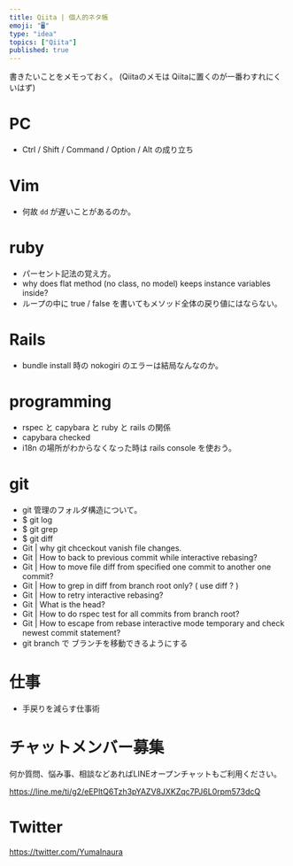 ```yaml
---
title: Qiita | 個人的ネタ帳
emoji: "🖥"
type: "idea"
topics: ["Qiita"]
published: true
---
```


書きたいことをメモっておく。
(Qiitaのメモは Qiitaに置くのが一番わすれにくいはず)

# PC

- Ctrl / Shift / Command / Option / Alt の成り立ち

# Vim

- 何故 `dd` が遅いことがあるのか。

# ruby

- パーセント記法の覚え方。
- why does flat method (no class, no model) keeps instance variables inside?
- ループの中に true / false を書いてもメソッド全体の戻り値にはならない。

# Rails

- bundle install 時の nokogiri のエラーは結局なんなのか。

# programming

- rspec と capybara と ruby と rails の関係
- capybara checked
- i18n の場所がわからなくなった時は rails console を使おう。

# git

- git 管理のフォルダ構造について。
- $ git log
- $ git grep
- $ git diff 
- Git | why git chceckout vanish file changes.
- Git | How to back to previous commit while interactive rebasing?
- Git | How to move file diff from specified one commit to another one commit?
- Git | How to grep in diff from branch root only? ( use diff ? )
- Git | How to retry interactive rebasing?
- Git | What is the head?
- Git | How to do rspec test for all commits from branch root?
- Git | How to escape from rebase interactive mode temporary and check newest commit statement?
- git branch で ブランチを移動できるようにする

# 仕事

- 手戻りを減らす仕事術










<!-- Update From Qiita API -->

# チャットメンバー募集


何か質問、悩み事、相談などあればLINEオープンチャットもご利用ください。

https://line.me/ti/g2/eEPltQ6Tzh3pYAZV8JXKZqc7PJ6L0rpm573dcQ





# Twitter


https://twitter.com/YumaInaura


<!-- Update From Qiita API -->


